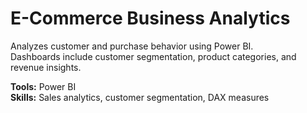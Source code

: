 # E-Commerce Business Analytics

Analyzes customer and purchase behavior using Power BI.  
Dashboards include customer segmentation, product categories, and revenue insights.

**Tools:** Power BI  
**Skills:** Sales analytics, customer segmentation, DAX measures  
